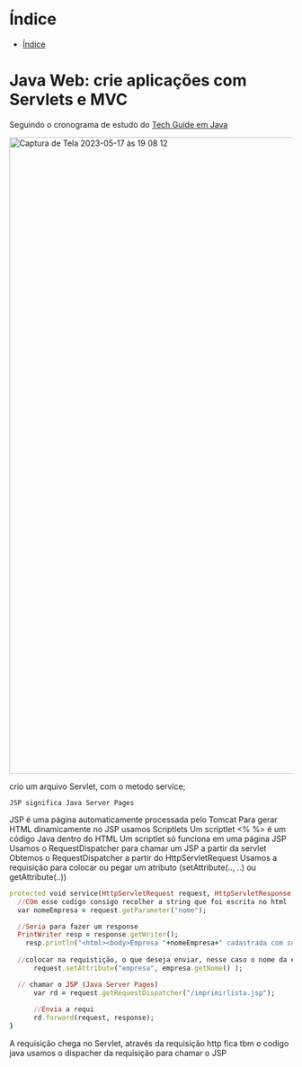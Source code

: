 # Índice 

* [Índice](#índice)


# Java Web: crie aplicações com Servlets e MVC
  
  Seguindo o cronograma de estudo do <a href="https://techguide.sh/pt-BR/path/java/">Tech Guide em Java<a>

  
  
  
  <img width="1132" alt="Captura de Tela 2023-05-17 às 19 08 12" src="https://github.com/ceerqueira/servlet/assets/50030996/c22a95bd-77cc-4865-af32-a390369f99d2">

  crio um arquivo Servlet, com o metodo service; 
	
	JSP significa Java Server Pages
JSP é uma página automaticamente processada pelo Tomcat
Para gerar HTML dinamicamente no JSP usamos Scriptlets
Um scriptlet <% %> é um código Java dentro do HTML
Um scriptlet só funciona em uma página JSP
Usamos o RequestDispatcher para chamar um JSP a partir da servlet
Obtemos o RequestDispatcher a partir do HttpServletRequest
Usamos a requisição para colocar ou pegar um atributo (setAttribute(.., ..) ou getAttribute(..))
  
  ```ruby
  protected void service(HttpServletRequest request, HttpServletResponse response) throws ServletException, IOException {
    //COm esse codigo consigo recolher a string que foi escrita no html
    var nomeEmpresa = request.getParameter("nome");
  
    //Seria para fazer um response
    PrintWriter resp = response.getWriter();
	  resp.println("<html><body>Empresa "+nomeEmpresa+" cadastrada com sucesso!</body></html>");
	
	//colocar na requistição, o que deseja enviar, nesse caso o nome da empresa e como o JSP vai receber
		request.setAttribute("empresa", empresa.getNome() );
  
  	// chamar o JSP (Java Server Pages)
		var rd = request.getRequestDispatcher("/imprimirlista.jsp");
		
		//Envia a requi
		rd.forward(request, response);
  }
  
 ```
  
  A requisição chega no Servlet, através da requisição http
  fica tbm o codigo java
  usamos o dispacher da requisição para chamar o JSP
